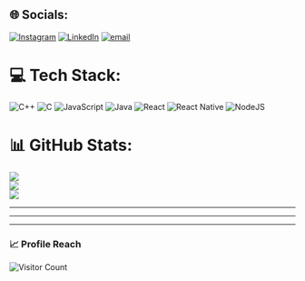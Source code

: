 ## 🌐 Socials:
[![Instagram](https://img.shields.io/badge/Instagram-%23E4405F.svg?logo=Instagram&logoColor=white)](https://instagram.com/its.tiwari_official_) 
[![LinkedIn](https://img.shields.io/badge/LinkedIn-%230077B5.svg?logo=linkedin&logoColor=white)](https://linkedin.com/in/vivek-kumar-a23a01300) 
[![email](https://img.shields.io/badge/Email-D14836?logo=gmail&logoColor=white)](mailto:vivekkumarcse23501@gmail.com) 

# 💻 Tech Stack:
![C++](https://img.shields.io/badge/c++-%2300599C.svg?style=for-the-badge&logo=c%2B%2B&logoColor=white) 
![C](https://img.shields.io/badge/c-%2300599C.svg?style=for-the-badge&logo=c&logoColor=white) 
![JavaScript](https://img.shields.io/badge/javascript-%23323330.svg?style=for-the-badge&logo=javascript&logoColor=%23F7DF1E) 
![Java](https://img.shields.io/badge/java-%23ED8B00.svg?style=for-the-badge&logo=openjdk&logoColor=white) 
![React](https://img.shields.io/badge/react-%2320232a.svg?style=for-the-badge&logo=react&logoColor=%2361DAFB) 
![React Native](https://img.shields.io/badge/react_native-%2320232a.svg?style=for-the-badge&logo=react&logoColor=%2361DAFB) 
![NodeJS](https://img.shields.io/badge/node.js-6DA55F?style=for-the-badge&logo=node.js&logoColor=white)

# 📊 GitHub Stats:
![](https://github-readme-stats.vercel.app/api?username=Vivek-kumar23501&theme=dark&hide_border=false&include_all_commits=false&count_private=false)<br/>
![](https://nirzak-streak-stats.vercel.app/?user=Vivek-kumar23501&theme=dark&hide_border=false)<br/>
![](https://github-readme-stats.vercel.app/api/top-langs/?username=Vivek-kumar23501&theme=dark&hide_border=false&include_all_commits=false&count_private=false&layout=compact)

---

---

---

### 📈 Profile Reach

![Visitor Count](https://profile-counter.glitch.me/Vivek-kumar23501/count.svg)
